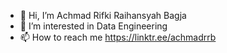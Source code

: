 - 👋 Hi, I’m Achmad Rifki Raihansyah Bagja
- 👀 I’m interested in Data Engineering
- 📫 How to reach me https://linktr.ee/achmadrrb

<!---
achmadrrb/achmadrrb is a ✨ special ✨ repository because its `README.md` (this file) appears on your GitHub profile.
You can click the Preview link to take a look at your changes.
--->
